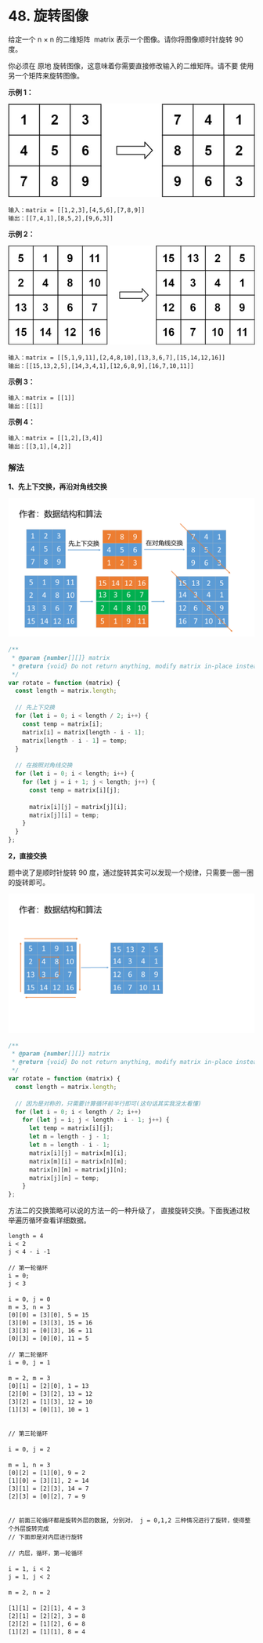 # 48. 旋转图像

<script setup>
import TagList from '../../components/TagList.vue';
import Level from '../../components/Level.vue';
</script>

<Level level="middle" />

<TagList :list="[{label: '数组', type: 'primary'},{label: '数学', type: 'success',}, {label: '矩阵', type: 'darkorchid'}]"/>

给定一个 n × n 的二维矩阵  matrix 表示一个图像。请你将图像顺时针旋转 90 度。

你必须在 原地 旋转图像，这意味着你需要直接修改输入的二维矩阵。请不要 使用另一个矩阵来旋转图像。

**示例 1：**

![](/mat1.jpg)

```
输入：matrix = [[1,2,3],[4,5,6],[7,8,9]]
输出：[[7,4,1],[8,5,2],[9,6,3]]
```

**示例 2：**

![](/mat2.jpg)

```
输入：matrix = [[5,1,9,11],[2,4,8,10],[13,3,6,7],[15,14,12,16]]
输出：[[15,13,2,5],[14,3,4,1],[12,6,8,9],[16,7,10,11]]
```

**示例 3：**

```
输入：matrix = [[1]]
输出：[[1]]
```

**示例 4：**

```
输入：matrix = [[1,2],[3,4]]
输出：[[3,1],[4,2]]
```

### 解法

**1、先上下交换，再沿对角线交换**

![](/1.png)

```js
/**
 * @param {number[][]} matrix
 * @return {void} Do not return anything, modify matrix in-place instead.
 */
var rotate = function (matrix) {
  const length = matrix.length;

  // 先上下交换
  for (let i = 0; i < length / 2; i++) {
    const temp = matrix[i];
    matrix[i] = matrix[length - i - 1];
    matrix[length - i - 1] = temp;
  }

  // 在按照对角线交换
  for (let i = 0; i < length; i++) {
    for (let j = i + 1; j < length; j++) {
      const temp = matrix[i][j];

      matrix[i][j] = matrix[j][i];
      matrix[j][i] = temp;
    }
  }
};
```

**2，直接交换**

题中说了是顺时针旋转 90 度，通过旋转其实可以发现一个规律，只需要一圈一圈的旋转即可。

![](/2.png)

```js
/**
 * @param {number[][]} matrix
 * @return {void} Do not return anything, modify matrix in-place instead.
 */
var rotate = function (matrix) {
  const length = matrix.length;

  // 因为是对称的，只需要计算循环前半行即可(这句话其实我没太看懂)
  for (let i = 0; i < length / 2; i++)
    for (let j = i; j < length - i - 1; j++) {
      let temp = matrix[i][j];
      let m = length - j - 1;
      let n = length - i - 1;
      matrix[i][j] = matrix[m][i];
      matrix[m][i] = matrix[n][m];
      matrix[n][m] = matrix[j][n];
      matrix[j][n] = temp;
    }
};
```

方法二的交换策略可以说的方法一的一种升级了， 直接旋转交换。下面我通过枚举遍历循环查看详细数据。

```
length = 4
i < 2
j < 4 - i -1

// 第一轮循环
i = 0;
j < 3

i = 0, j = 0
m = 3, n = 3
[0][0] = [3][0], 5 = 15
[3][0] = [3][3], 15 = 16
[3][3] = [0][3], 16 = 11
[0][3] = [0][0], 11 = 5

// 第二轮循环
i = 0, j = 1

m = 2, m = 3
[0][1] = [2][0], 1 = 13
[2][0] = [3][2], 13 = 12
[3][2] = [1][3], 12 = 10
[1][3] = [0][1], 10 = 1


// 第三轮循环

i = 0, j = 2

m = 1, n = 3
[0][2] = [1][0], 9 = 2
[1][0] = [3][1], 2 = 14
[3][1] = [2][3], 14 = 7
[2][3] = [0][2], 7 = 9


// 前面三轮循环都是旋转外层的数据, 分别对， j = 0,1,2 三种情况进行了旋转，使得整个外层旋转完成
// 下面即是对内层进行旋转

// 内层，循环，第一轮循环

i = 1, i < 2
j = 1, j < 2

m = 2, n = 2

[1][1] = [2][1], 4 = 3
[2][1] = [2][2], 3 = 8
[2][2] = [1][2], 6 = 8
[1][2] = [1][1], 8 = 4


```
